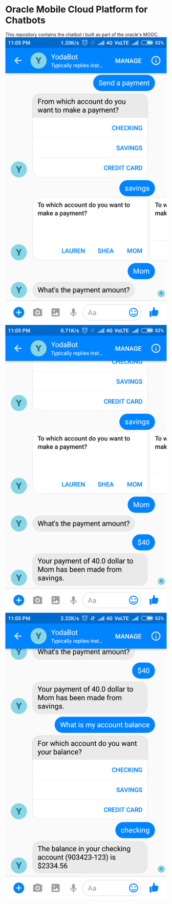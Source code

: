 # Oracle Mobile Cloud Platform for Chatbots

This repository contains the chatbot i built as part of the oracle's MOOC.
![picture1](Images/1.png)
![picture1](Images/2.png)
![picture1](Images/3.png)
